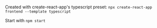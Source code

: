 Created with create-react-app's typescript preset: `npx create-react-app frontend --template typescript`

Start with `npm start`

